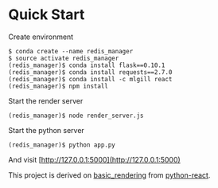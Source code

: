 Quick Start
===================

Create environment

```
$ conda create --name redis_manager
$ source activate redis_manager
(redis_manager)$ conda install flask==0.10.1
(redis_manager)$ conda install requests==2.7.0
(redis_manager)$ conda install -c mlgill react
(redis_manager)$ npm install
```

Start the render server

```
(redis_manager)$ node render_server.js
```

Start the python server

```
(redis_manager)$ python app.py
```

And visit [http://127.0.0.1:5000](http://127.0.0.1:5000)

This project is derived on [basic_rendering](https://github.com/markfinger/python-react/tree/master/examples/basic_rendering) from [python-react](https://github.com/markfinger/python-react/tree/master).